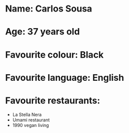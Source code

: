 # Name: Carlos Sousa
# Age: 37 years old

# Favourite colour: Black
# Favourite language: English

# Favourite restaurants:

- La Stella Nera
- Umami restaurant
- 1990 vegan living
